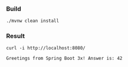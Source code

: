 ### Build
```bash
./mvnw clean install
```
### Result
```
curl -i http://localhost:8080/
```
```
Greetings from Spring Boot 3x! Answer is: 42
```